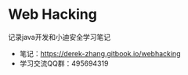 # Web Hacking
记录java开发和小迪安全学习笔记
- 笔记：https://derek-zhang.gitbook.io/webhacking
- 学习交流QQ群：495694319

